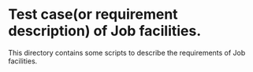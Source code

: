Test case(or requirement description) of Job facilities.
========================================================

This directory contains some scripts to describe the requirements of Job facilities.

